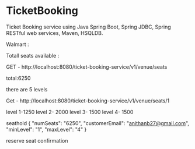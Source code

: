 # TicketBooking
Ticket Booking service using Java Spring Boot, Spring JDBC, Spring RESTful web services, Maven, HSQLDB.



Walmart :

Totall seats available :

 GET - http://localhost:8080/ticket-booking-service/v1/venue/seats

total:6250






there are 5 levels 

 Get - http://localhost:8080/ticket-booking-service/v1/venue/seats/1


level 1-1250
level 2- 2000
level 3- 1500
level 4- 1500

 















seathold 
{
  "numSeats": "6250",
  "customerEmail": "anithanb27@gmail.com",
  "minLevel": "1",
  "maxLevel": "4"
}



reserve seat confirmation 







